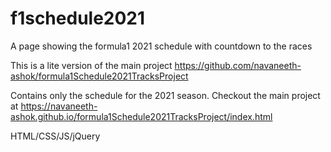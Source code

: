 # f1schedule2021
A page showing the formula1 2021 schedule with countdown to the races

This is a lite version of the main project https://github.com/navaneeth-ashok/formula1Schedule2021TracksProject

Contains only the schedule for the 2021 season.
Checkout the main project at https://navaneeth-ashok.github.io/formula1Schedule2021TracksProject/index.html

HTML/CSS/JS/jQuery

